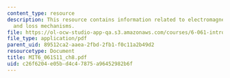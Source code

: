 ```yaml
---
content_type: resource
description: This resource contains information related to electromagnetic forces
  and loss mechanisms.
file: https://ol-ocw-studio-app-qa.s3.amazonaws.com/courses/6-061-introduction-to-electric-power-systems-spring-2011/c26f6204e05bd4c47875a96452982b6f_MIT6_061S11_ch8.pdf
file_type: application/pdf
parent_uid: 89512ca2-aaea-2fbd-2fb1-f0c11a2b49d2
resourcetype: Document
title: MIT6_061S11_ch8.pdf
uid: c26f6204-e05b-d4c4-7875-a96452982b6f
---
```


